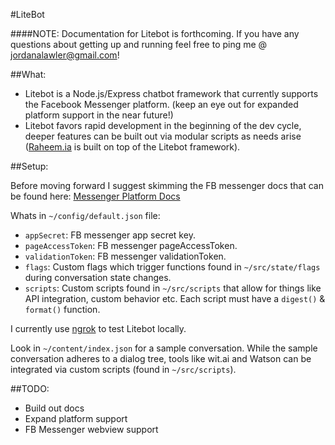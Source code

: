 #LiteBot

####NOTE: Documentation for Litebot is forthcoming. If you have any questions about getting up and running feel free to ping me @ jordanalawler@gmail.com!

##What:

- Litebot is a Node.js/Express chatbot framework that currently supports the Facebook Messenger platform. (keep an eye out for expanded platform support in the near future!)
- Litebot favors rapid development in the beginning of the dev cycle, deeper features can be built out via modular scripts as needs arise ([Raheem.ia](http://Raheem.ai) is built on top of the Litebot framework).

##Setup:

Before moving forward I suggest skimming the FB messenger docs that can be found here:
[Messenger Platform Docs](https://developers.facebook.com/docs/messenger-platform/complete-guide)

Whats in ```~/config/default.json``` file:
  - ```appSecret```: FB messenger app secret key.
  - ```pageAccessToken```: FB messenger pageAccessToken.
  - ```validationToken```: FB messenger validationToken.
  - ```flags```: Custom flags which trigger functions found in ```~/src/state/flags``` during conversation state changes.
  - ```scripts```: Custom scripts found in ```~/src/scripts``` that allow for things like API integration, custom behavior etc.  Each script must have a ```digest()``` & ```format()``` function.

I currently use [ngrok](https://ngrok.com/) to test Litebot locally.

Look in ```~/content/index.json``` for a sample conversation.  While the sample conversation adheres to a dialog tree, tools like wit.ai and Watson can be integrated via custom scripts (found in ```~/src/scripts```).

##TODO:
  - Build out docs
  - Expand platform support
  - FB Messenger webview support

